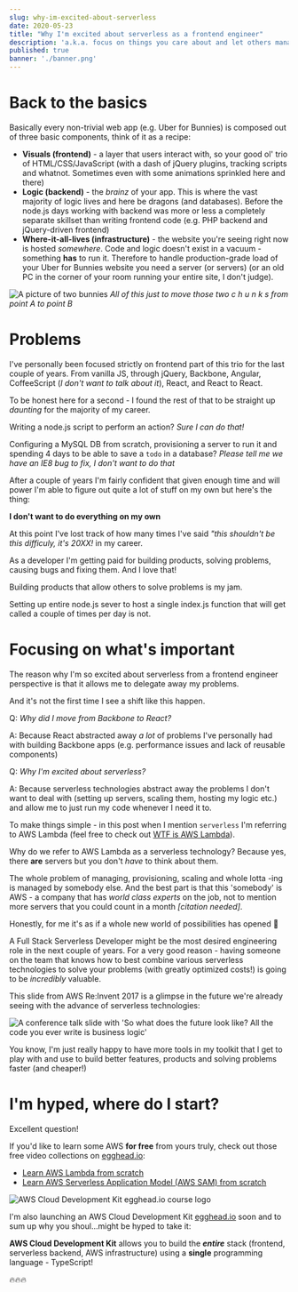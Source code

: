 ```yaml
---
slug: why-im-excited-about-serverless
date: 2020-05-23
title: "Why I'm excited about serverless as a frontend engineer"
description: 'a.k.a. focus on things you care about and let others manage the rest'
published: true
banner: './banner.png'
---
```


# Back to the basics

Basically every non-trivial web app (e.g. Uber for Bunnies) is composed out of three basic components, think of it as a recipe:

- **Visuals (frontend)** - a layer that users interact with, so your good ol' trio of HTML/CSS/JavaScript (with a dash of jQuery plugins, tracking scripts and whatnot. Sometimes even with some animations sprinkled here and there)
- **Logic (backend)** - the _brainz_ of your app. This is where the vast majority of logic lives and here be dragons (and databases). Before the node.js days working with backend was more or less a completely separate skillset than writing frontend code (e.g. PHP backend and jQuery-driven frontend)
- **Where-it-all-lives (infrastructure)** - the website you're seeing right now is hosted _somewhere_. Code and logic doesn't exist in a vacuum - something **has** to run it. Therefore to handle production-grade load of your Uber for Bunnies website you need a server (or servers) (or an old PC in the corner of your room running your entire site, I don't judge).

![A picture of two bunnies](https://dev-to-uploads.s3.amazonaws.com/i/kmrxsx8ejz0ouyneg8ql.jpeg)
_All of this just to move those two c h u n k s from point A to point B_

# Problems

I've personally been focused strictly on frontend part of this trio for the last couple of years. From vanilla JS, through jQuery, Backbone, Angular, CoffeeScript (_I don't want to talk about it_), React, and React to React.

To be honest here for a second - I found the rest of that to be straight up _daunting_ for the majority of my career.

Writing a node.js script to perform an action? _Sure I can do that!_

Configuring a MySQL DB from scratch, provisioning a server to run it and spending 4 days to be able to save a `todo` in a database? _Please tell me we have an IE8 bug to fix, I don't want to do that_

After a couple of years I'm fairly confident that given enough time and will power I'm able to figure out quite a lot of stuff on my own but here's the thing:

**I don't want to do everything on my own**

At this point I've lost track of how many times I've said _"this shouldn't be this difficuly, it's 20XX!_ in my career.

As a developer I'm getting paid for building products, solving problems, causing bugs and fixing them. And I love that!

Building products that allow others to solve problems is my jam.

Setting up entire node.js sever to host a single index.js function that will get called a couple of times per day is not.

# Focusing on what's important

The reason why I'm so excited about serverless from a frontend engineer perspective is that it allows me to delegate away my problems.

And it's not the first time I see a shift like this happen.

Q: _Why did I move from Backbone to React?_

A: Because React abstracted away _a lot_ of problems I've personally had with building Backbone apps (e.g. performance issues and lack of reusable components)

Q: _Why I'm excited about serverless?_

A: Because serverless technologies abstract away the problems I don't want to deal with (setting up servers, scaling them, hosting my logic etc.) and allow me to just run my code whenever I need it to.

To make things simple - in this post when I mention `serverless` I'm referring to AWS Lambda (feel free to check out [WTF is AWS Lambda](https://tlakomy.com/wtf-is-aws-lambda)).

Why do we refer to AWS Lambda as a serverless technology? Because yes, there **are** servers but you don't _have_ to think about them.

The whole problem of managing, provisioning, scaling and whole lotta -ing is managed by somebody else. And the best part is that this 'somebody' is AWS - a company that has _world class experts_ on the job, not to mention more servers that you could count in a month _[citation needed]_.

Honestly, for me it's as if a whole new world of possibilities has opened 🎉

A Full Stack Serverless Developer might be the most desired engineering role in the next couple of years. For a very good reason - having someone on the team that knows how to best combine various serverless technologies to solve your problems (with greatly optimized costs!) is going to be _incredibly_ valuable.

This slide from AWS Re:Invent 2017 is a glimpse in the future we're already seeing with the advance of serverless technologies:

![A conference talk slide with 'So what does the future look like? All the code you ever write is business logic'](https://dev-to-uploads.s3.amazonaws.com/i/36k1q8170qp2ddx22lgg.jpeg)

You know, I'm just really happy to have more tools in my toolkit that I get to play with and use to build better features, products and solving problems faster (and cheaper!)

# I'm hyped, where do I start?

Excellent question!

If you'd like to learn some AWS **for free** from yours truly, check out those free video collections on [egghead.io](https://egghead.io/s/km6vr):

- [Learn AWS Lambda from scratch](https://egghead.io/playlists/learn-aws-lambda-from-scratch-d29d?af=6p5abz)
- [Learn AWS Serverless Application Model (AWS SAM) from scratch](https://egghead.io/playlists/learn-aws-serverless-application-model-aws-sam-framework-from-scratch-baf9?af=6p5abz)

![AWS Cloud Development Kit egghead.io course logo](https://dev-to-uploads.s3.amazonaws.com/i/9p45p74bklgke0gsjjrl.png)

I'm also launching an AWS Cloud Development Kit [egghead.io](https://egghead.io/s/km6vr) soon and to sum up why you shoul...might be hyped to take it:

**AWS Cloud Development Kit** allows you to build the **_entire_** stack (frontend, serverless backend, AWS infrastructure) using a **single** programming language - TypeScript!

🔥🔥🔥
